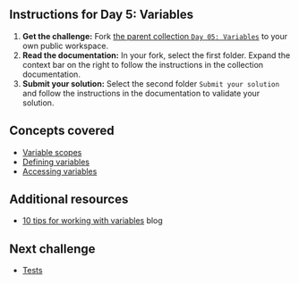 ## Instructions for Day 5: Variables

1. **Get the challenge:** Fork [the parent collection `Day 05: Variables`](https://www.postman.com/postman/workspace/30-days-of-postman-for-developers/documentation/1559645-7b48e949-713b-4922-bb69-73fb949cd5af) to your own public workspace.
2. **Read the documentation:** In your fork, select the first folder. Expand the context bar on the right to follow the instructions in the collection documentation.
3. **Submit your solution:** Select the second folder `Submit your solution` and follow the instructions in the documentation to validate your solution.

## Concepts covered
- [Variable scopes](https://learning.postman.com/docs/sending-requests/variables/)
- [Defining variables](https://learning.postman.com/docs/sending-requests/variables/#defining-variables)
- [Accessing variables](https://learning.postman.com/docs/sending-requests/variables/#defining-variables)

## Additional resources
- [10 tips for working with variables](https://blog.postman.com/10-tips-for-working-with-postman-variables/) blog

## Next challenge

- [Tests](/30-Day-Challenge/Day-06-Tests/README.md)